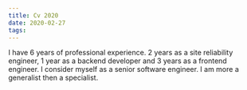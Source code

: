 ```yaml
---
title: Cv 2020
date: 2020-02-27
tags:
---
```


I have 6 years of professional experience. 2 years as a site reliability engineer, 1 year as a backend developer and 3 years as a frontend engineer. I consider myself as a senior software engineer. I am more a generalist then a specialist.
